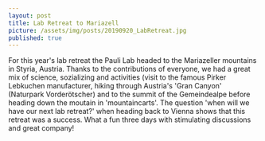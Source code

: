 ```yaml
---
layout: post
title: Lab Retreat to Mariazell
picture: /assets/img/posts/20190920_LabRetreat.jpg
published: true
---
```


For this year's lab retreat the Pauli Lab headed to the Mariazeller mountains in Styria, Austria. 
Thanks to the contributions of everyone, we had a great mix of science, sozializing and activities (visit to the famous Pirker Lebkuchen manufacturer, hiking through Austria's 'Gran Canyon' (Naturpark Vorderötscher) and to the summit of the Gemeindealpe before heading down the moutain in 'mountaincarts'. 
The question 'when will we have our next lab retreat?' when heading back to Vienna shows that this retreat was a success. What a fun three days with stimulating discussions and great company!

